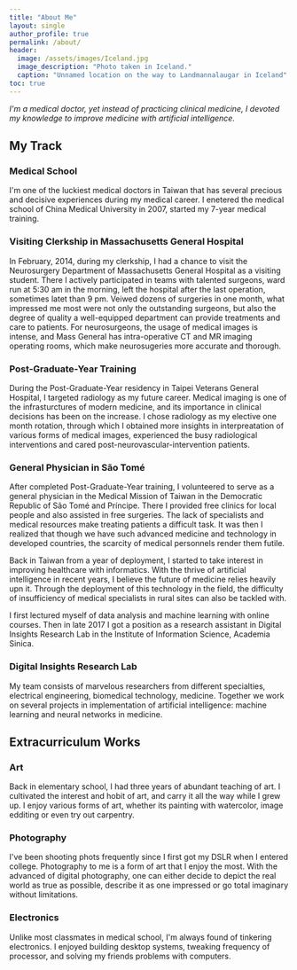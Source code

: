 ```yaml
---
title: "About Me"
layout: single
author_profile: true
permalink: /about/
header:
  image: /assets/images/Iceland.jpg
  image_description: "Photo taken in Iceland."
  caption: "Unnamed location on the way to Landmannalaugar in Iceland"
toc: true
---
```



_I'm a medical doctor, yet instead of practicing clinical medicine, I devoted my knowledge to improve medicine with artificial intelligence._

## My Track

### Medical School
I'm one of the luckiest medical doctors in Taiwan that has several precious and decisive experiences during my medical career. I enetered the medical school of China Medical University in 2007, started my 7-year medical training.

### Visiting Clerkship in Massachusetts General Hospital
In February, 2014, during my clerkship, I had a chance to visit the Neurosurgery Department of Massachusetts General Hospital as a visiting student. There I actively participated in teams with talented surgeons, ward run at 5:30 am in the morning, left the hospital after the last operation, sometimes latet than 9 pm. Veiwed dozens of surgeries in one month, what impressed me most were not only the outstanding surgeons, but also the degree of quality a well-equipped department can provide treatments and care to patients. For neurosurgeons, the usage of medical images is intense, and Mass General has intra-operative CT and MR imaging operating rooms, which make neurosugeries more accurate and thorough.

### Post-Graduate-Year Training
During the Post-Graduate-Year residency in Taipei Veterans General Hospital, I targeted radiology as my future career. Medical imaging is one of the infrasturctures of modern medicine, and its importance in clinical decisions has been on the increase. I chose radiology as my elective one month rotation, through which I obtained more insights in interpreatation of various forms of medical images, experienced the busy radiological interventions and cared post-neurovascular-intervention patients.

### General Physician in São Tomé
After completed Post-Graduate-Year training, I volunteered to serve as a general physician in the Medical Mission of Taiwan in the Democratic Republic of São Tomé and Príncipe. There I provided free clinics for local people and also assisted in free surgeries. The lack of specialists and medical resources make treating patients a difficult task. It was then I realized that though we have such advanced medicine and technology in developed countries, the scarcity of medical personnels render them futile. 

Back in Taiwan from a year of deployment, I started to take interest in improving healthcare with informatics. With the thrive of artificial intelligence in recent years, I believe the future of medicine relies heavily upn it. Through the deployment of this technology in the field, the difficulty of insufficiency of medical specialists in rural sites can also be tackled with.

I first lectured myself of data analysis and machine learning with online courses. Then in late 2017 I got a position as a research assistant in Digital Insights Research Lab in the Institute of Information Science, Academia Sinica. 

### Digital Insights Research Lab
My team consists of marvelous researchers from different specialties, electrical engineering, biomedical technology, medicine. Together we work on several projects in implementation of artificial intelligence: machine learning and neural networks in medicine.

## Extracurriculum Works

### Art
Back in elementary school, I had three years of abundant teaching of art. I cultivated the interest and hobit of art, and carry it all the way while I grew up.
I enjoy various forms of art, whether its painting with watercolor, image edditing or even try out carpentry.

### Photography
I've been shooting phots frequently since I first got my DSLR when I entered college. Photography to me is a form of art that I enjoy the most. With the advanced of digital photography, one can either decide to depict the real world as true as possible, describe it as one impressed or go total imaginary without limitations.

### Electronics
Unlike most classmates in medical school, I'm always found of tinkering electronics. I enjoyed building desktop systems, tweaking frequency of processor, and solving my friends problems with computers.
